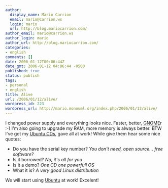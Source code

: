 ```yaml
---
author:
  display_name: Mario Carrion
  email: mario@carrion.ws
  login: mario
  url: http://blog.mariocarrion.com/
author_email: mario@carrion.ws
author_login: mario
author_url: http://blog.mariocarrion.com/
categories:
- english
comments: []
date: 2006-01-12T00:06:44Z
date_gmt: 2006-01-12 04:06:44 -0500
published: true
status: publish
tags:
- personal
- english
title: Alive
url: /2006/01/12/alive/
wordpress_id: 223
wordpress_url: http://mario.monouml.org/index.php/2006/01/13/alive/
---
```


<p>I changed power supply and everything looks nice. Faster, better, <a target="_blank" title="GNOME!" href="http://www.gnome.org">GNOME</a>r :-) I'm also going to upgrade my RAM, more memory is always better. BTW I've got my <a title="Get your CDs!" target="_blank" href="http://shipit.ubuntulinux.org">Ubuntu CDs</a>, gave all at work! While give them hear some nice quotes:</p>
<ul>
<li>Do you have the serial key number? <em>You don't need, open source... free software?</em></li>
<li>Is it borrowed? <em>No, it's all for you</em></li>
<li>Is it a demo? <em>One CD one powerfull OS</em></li>
<li>What it is? <em>A very good Linux distribution</em></li>
</ul>
<p>We will start using <a title="Ubuntu Linux" target="_blank" href="http://www.ubuntulinux.org">Ubuntu</a> at work! Excelent!</p>

